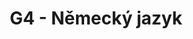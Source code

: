 ---
title: G4 - Německý jazyk
subject: Německý jazyk
jsonfile: g4
layout: subject
summary: "Přehled všech témat pro německý jazyk v G4 popořadě:"
---
